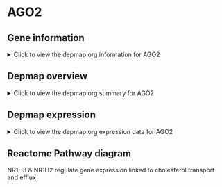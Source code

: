 <h1>AGO2</h1>

<h2>Gene information</h2>
<details>
  <summary>Click to view the depmap.org information for AGO2</summary>
  <iframe src="https://depmap.org/portal/gene/AGO2?tab=about" style="border:none;width:100%;height:800px"></iframe>
</details>

<h2>Depmap overview</h2>
<details>
  <summary>Click to view the depmap.org summary for AGO2</summary>
  <iframe src="https://depmap.org/portal/gene/AGO2?tab=overview" style="border:none;width:100%;height:800px"></iframe>
</details>

<h2>Depmap expression</h2>
<details>
  <summary>Click to view the depmap.org expression data for AGO2</summary>
  <iframe src="https://depmap.org/portal/gene/AGO2?tab=characterization" style="border:none;width:100%;height:800px"></iframe>
</details>



<h2>Reactome Pathway diagram</h2>
NR1H3 & NR1H2 regulate gene expression linked to cholesterol transport and efflux
<div id="diagramHolder"></div>

<script>
    //Creating the Reactome Diagram widget
    //Take into account a proxy needs to be set up in your server side pointing to www.reactome.org
    function onReactomeDiagramReady(){  //This function is automatically called when the widget code is ready to be used
        var diagram = Reactome.Diagram.create({
            "placeHolder" : "diagramHolder",
            "width" : 900,
            "height" : 500
        });

        //Initialising it to the "Hemostasis" pathway
        diagram.loadDiagram("R-HSA-9029569");

        //Adding different listeners

        diagram.onDiagramLoaded(function (loaded) {
            console.info("Loaded ", loaded);
            diagram.flagItems("BAD");
	    diagram.flagItems("Q92934");
            if (loaded == "R-HSA-9029569") diagram.selectItem("R-HSA-9029569");
        });

     }
</script>



